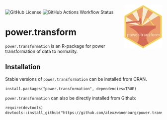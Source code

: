 <img src="icon/hexicon.svg" align="right" width="120"/>

![GitHub License](https://img.shields.io/github/license/oncoray/mirp)
![GitHub Actions Workflow Status](https://img.shields.io/github/actions/workflow/status/oncoray/power.transform/auto-test-package_time_trigger.yml)

# power.transform 

`power.transformation` is an R-package for power transformation of data to
normality.

## Installation

Stable versions of `power.transformation` can be installed from CRAN.

    install.packages("power.transformation", dependencies=TRUE)

`power.transformation` can also be directly installed from Github:

    require(devtools)
    devtools::install_github("https://github.com/alexzwanenburg/power.transform")


